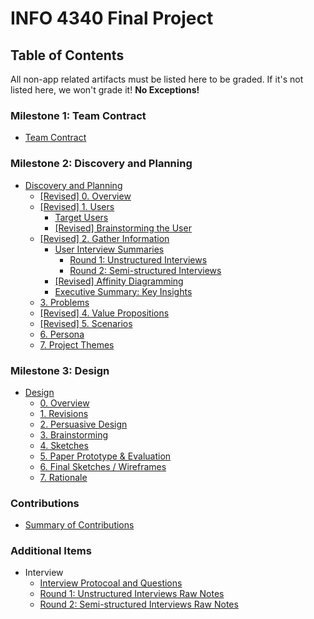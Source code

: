 # INFO 4340 Final Project

## Table of Contents

All non-app related artifacts must be listed here to be graded. If it's not listed here, we won't grade it! **No Exceptions!**

### Milestone 1: Team Contract
- [Team Contract](documents/team-contract.md)

### Milestone 2: Discovery and Planning
- [Discovery and Planning](documents/discovery-and-planning.md#milestone-2-discovery-and-planning)
    - [[Revised] 0. Overview](documents/discovery-and-planning.md#0-overview)
    - [[Revised] 1. Users](documents/discovery-and-planning.md#1-users)
        - [Target Users](documents/discovery-and-planning.md#target-users)
        - [[Revised] Brainstorming the User](documents/discovery-and-planning.md#brainstorming-the-user)
    - [[Revised] 2. Gather Information](documents/discovery-and-planning.md#2-gather-information)
        - [User Interview Summaries](documents/discovery-and-planning.md#user-interview-summaries)
            - [Round 1: Unstructured Interviews](documents/discovery-and-planning.md#user-interview-summaries)
            - [Round 2: Semi-structured Interviews](documents/discovery-and-planning.md#user-interview-summaries)
        - [[Revised] Affinity Diagramming](documents/discovery-and-planning.md#affinity-diagramming)
        - [Executive Summary: Key Insights](documents/discovery-and-planning.md#executive-summary-key-insights)
    - [3. Problems](documents/discovery-and-planning.md#3-problems)
    - [[Revised] 4. Value Propositions](documents/discovery-and-planning.md#revised-4-value-propositions)
    - [[Revised] 5. Scenarios](documents/discovery-and-planning.md#revised-5-scenarios)
    - [6. Persona](documents/discovery-and-planning.md#6-persona)
    - [7. Project Themes](documents/discovery-and-planning.md#7-project-themes)

### Milestone 3: Design
- [Design](documents/design.md#milestone-3-design)
    - [0. Overview](documents/design.md#overview)
    - [1. Revisions](documents/design.md#revisions)
    - [2. Persuasive Design](documents/design.md#persuasive-design)
    - [3. Brainstorming](documents/design.md#brainstorming)
    - [4. Sketches](documents/design.md#sketches)
    - [5. Paper Prototype & Evaluation](documents/design.md#paper-prototype)
    - [6. Final Sketches / Wireframes](documents/design.md#final-sketches)
    - [7. Rationale](documents/design.md#rationale)

### Contributions 
- [Summary of Contributions](documents/contributions-summary.md)

### Additional Items
- Interview
    - [Interview Protocoal and Questions](documents/interview/interview-protocal-questions.md)
    - [Round 1: Unstructured Interviews Raw Notes](documents/interview/round-1-interview-notes.md)
    - [Round 2: Semi-structured Interviews Raw Notes](documents/interview/round-2-interview-notes.md)
